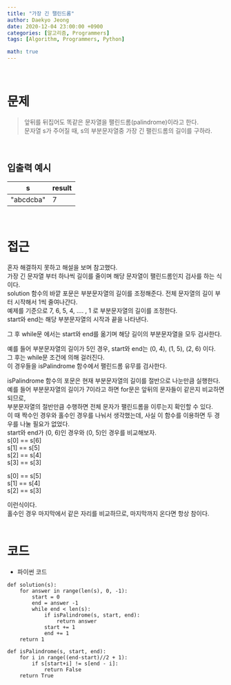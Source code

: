 ```yaml
---
title: "가장 긴 팰린드롬"
author: Daekyo Jeong
date: 2020-12-04 23:00:00 +0900
categories: [알고리즘, Programmers]
tags: [Algorithm, Programmers, Python]

math: true
---
```



<br/>

# 문제


> 앞뒤를 뒤집어도 똑같은 문자열을 팰린드롬(palindrome)이라고 한다.   
> 문자열 s가 주어질 때, s의 부분문자열중 가장 긴 팰린드롬의 길이를 구하라.   

<br/>

## 입출력 예시

| s | result |    
|---|--------|  
| "abcdcba" |  7  |   

<br/>

# 접근

혼자 해결하지 못하고 해설을 보며 참고했다.   
가장 긴 문자열 부터 하나씩 길이를 줄이며 해당 문자열이 팰린드롬인지 검사를 하는 식이다.    
solution 함수의 바깥 포문은 부분문자열의 길이를 조정해준다.
전체 문자열의 길이 부터 시작해서 1씩 줄여나간다.   
예제를 기준으로 7, 6, 5, 4, .... , 1 로 부분문자열의 길이를 조정한다.   
start와 end는 해당 부분문자열의 시작과 끝을 나타낸다.   

그 후 while문 에서는 start와 end를 옮기며 해당 길이의 부분문자열을 모두 검사한다.

예를 들어 부분문자열의 길이가 5인 경우, start와 end는 (0, 4), (1, 5), (2, 6) 이다.   
그 후는 while문 조건에 의해 걸러진다.   
이 경우들을 isPalindrome 함수에서 팰린드롬 유무를 검사한다.   

isPalindrome 함수의 포문은 현재 부분문자열의 길이를 절반으로 나눈만큼 실행한다.   
예를 들어 부분문자열의 길이가 7이라고 하면 for문은 앞뒤의 문자들이 같은지 비교하면 되므로,   
부분문자열의 절반만큼 수행하면 전체 문자가 팰린드롬을 이루는지 확인할 수 있다.   
이 때 짝수인 경우와 홀수인 경우를 나눠서 생각했는데, 사실 이 함수를 이용하면 두 경우를 나눌 필요가 없었다.    
start와 end가 (0, 6)인 경우와 (0, 5)인 경우를 비교해보자.   
s[0] == s[6]   
s[1] == s[5]   
s[2] == s[4]   
s[3] == s[3]   

s[0] == s[5]   
s[1] == s[4]   
s[2] == s[3]   

이런식이다.   
홀수인 경우 마지막에서 같은 자리를 비교하므로, 마지막까지 온다면 항상 참이다.   
<br/>

# 코드

- 파이썬 코드   

```{.python}
def solution(s):
    for answer in range(len(s), 0, -1):
        start = 0
        end = answer -1
        while end < len(s):
            if isPalindrome(s, start, end):
                return answer
            start += 1
            end += 1
    return 1   

def isPalindrome(s, start, end):
    for i in range((end-start)//2 + 1):
        if s[start+i] != s[end - i]:
            return False
    return True
```

<br/>
